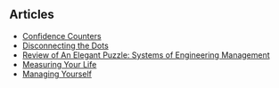 ## Articles
- [Confidence Counters][1]
- [Disconnecting the Dots][2]
- [Review of An Elegant Puzzle: Systems of Engineering Management][3]
- [Measuring Your Life][4]
- [Managing Yourself][5]

[1]:	./confidence_counters
[2]:	./disconnecting_the_dots
[3]:	./elegant_puzzle
[4]:	./measuring_your_life
[5]:	./managing_yourself